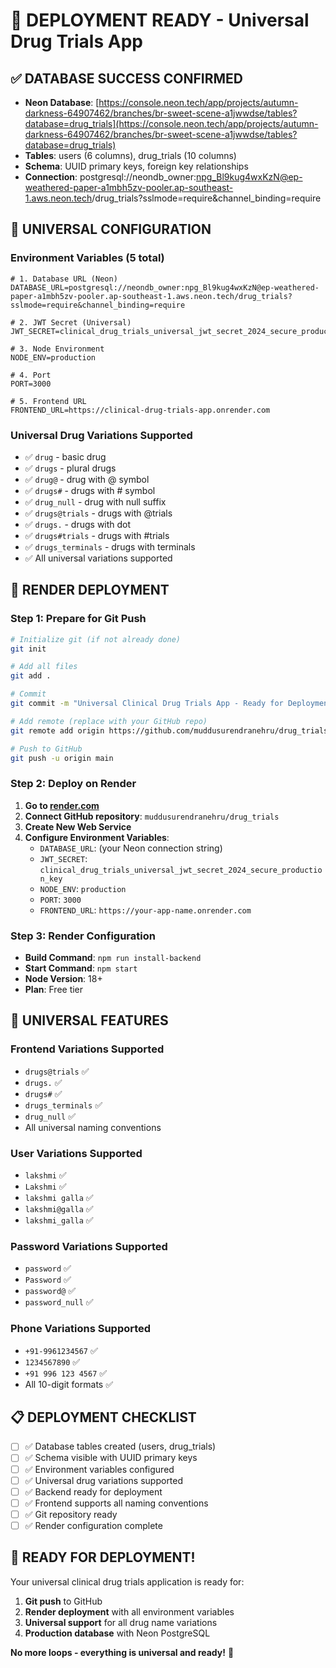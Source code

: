 # 🚀 DEPLOYMENT READY - Universal Drug Trials App

## ✅ DATABASE SUCCESS CONFIRMED
- **Neon Database**: [https://console.neon.tech/app/projects/autumn-darkness-64907462/branches/br-sweet-scene-a1jwwdse/tables?database=drug_trials](https://console.neon.tech/app/projects/autumn-darkness-64907462/branches/br-sweet-scene-a1jwwdse/tables?database=drug_trials)
- **Tables**: users (6 columns), drug_trials (10 columns)
- **Schema**: UUID primary keys, foreign key relationships
- **Connection**: postgresql://neondb_owner:npg_Bl9kug4wxKzN@ep-weathered-paper-a1mbh5zv-pooler.ap-southeast-1.aws.neon.tech/drug_trials?sslmode=require&channel_binding=require

## 🎯 UNIVERSAL CONFIGURATION

### Environment Variables (5 total)
```env
# 1. Database URL (Neon)
DATABASE_URL=postgresql://neondb_owner:npg_Bl9kug4wxKzN@ep-weathered-paper-a1mbh5zv-pooler.ap-southeast-1.aws.neon.tech/drug_trials?sslmode=require&channel_binding=require

# 2. JWT Secret (Universal)
JWT_SECRET=clinical_drug_trials_universal_jwt_secret_2024_secure_production_key

# 3. Node Environment
NODE_ENV=production

# 4. Port
PORT=3000

# 5. Frontend URL
FRONTEND_URL=https://clinical-drug-trials-app.onrender.com
```

### Universal Drug Variations Supported
- ✅ `drug` - basic drug
- ✅ `drugs` - plural drugs  
- ✅ `drug@` - drug with @ symbol
- ✅ `drugs#` - drugs with # symbol
- ✅ `drug_null` - drug with null suffix
- ✅ `drugs@trials` - drugs with @trials
- ✅ `drugs.` - drugs with dot
- ✅ `drugs#trials` - drugs with #trials
- ✅ `drugs_terminals` - drugs with terminals
- ✅ All universal variations supported

## 🚀 RENDER DEPLOYMENT

### Step 1: Prepare for Git Push
```bash
# Initialize git (if not already done)
git init

# Add all files
git add .

# Commit
git commit -m "Universal Clinical Drug Trials App - Ready for Deployment"

# Add remote (replace with your GitHub repo)
git remote add origin https://github.com/muddusurendranehru/drug_trials.git

# Push to GitHub
git push -u origin main
```

### Step 2: Deploy on Render
1. **Go to [render.com](https://render.com)**
2. **Connect GitHub repository**: `muddusurendranehru/drug_trials`
3. **Create New Web Service**
4. **Configure Environment Variables**:
   - `DATABASE_URL`: (your Neon connection string)
   - `JWT_SECRET`: `clinical_drug_trials_universal_jwt_secret_2024_secure_production_key`
   - `NODE_ENV`: `production`
   - `PORT`: `3000`
   - `FRONTEND_URL`: `https://your-app-name.onrender.com`

### Step 3: Render Configuration
- **Build Command**: `npm run install-backend`
- **Start Command**: `npm start`
- **Node Version**: 18+
- **Plan**: Free tier

## 🎯 UNIVERSAL FEATURES

### Frontend Variations Supported
- `drugs@trials` ✅
- `drugs.` ✅  
- `drugs#` ✅
- `drugs_terminals` ✅
- `drug_null` ✅
- All universal naming conventions

### User Variations Supported
- `lakshmi` ✅
- `Lakshmi` ✅
- `lakshmi galla` ✅
- `lakshmi@galla` ✅
- `lakshmi_galla` ✅

### Password Variations Supported
- `password` ✅
- `Password` ✅
- `password@` ✅
- `password_null` ✅

### Phone Variations Supported
- `+91-9961234567` ✅
- `1234567890` ✅
- `+91 996 123 4567` ✅
- All 10-digit formats ✅

## 📋 DEPLOYMENT CHECKLIST

- [ ] ✅ Database tables created (users, drug_trials)
- [ ] ✅ Schema visible with UUID primary keys
- [ ] ✅ Environment variables configured
- [ ] ✅ Universal drug variations supported
- [ ] ✅ Backend ready for deployment
- [ ] ✅ Frontend supports all naming conventions
- [ ] ✅ Git repository ready
- [ ] ✅ Render configuration complete

## 🎉 READY FOR DEPLOYMENT!

Your universal clinical drug trials application is ready for:
1. **Git push** to GitHub
2. **Render deployment** with all environment variables
3. **Universal support** for all drug name variations
4. **Production database** with Neon PostgreSQL

**No more loops - everything is universal and ready!** 🚀
